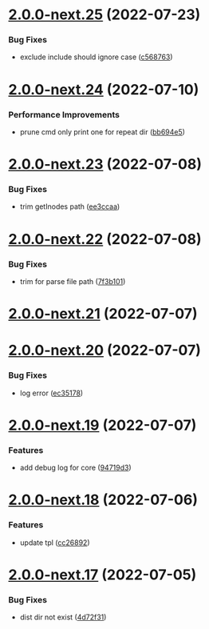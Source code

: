 # [2.0.0-next.25](https://github.com/likun7981/hlink/compare/core@2.0.0-next.24...core@2.0.0-next.25) (2022-07-23)

### Bug Fixes

- exclude include should ignore case ([c568763](https://github.com/likun7981/hlink/commit/c5687634217caa08eaef57abb4833f71d0873387))

# [2.0.0-next.24](https://github.com/likun7981/hlink/compare/core@2.0.0-next.23...core@2.0.0-next.24) (2022-07-10)

### Performance Improvements

- prune cmd only print one for repeat dir ([bb694e5](https://github.com/likun7981/hlink/commit/bb694e5c7549cafffdc5e901c226825783de860d))

# [2.0.0-next.23](https://github.com/likun7981/hlink/compare/core@2.0.0-next.22...core@2.0.0-next.23) (2022-07-08)

### Bug Fixes

- trim getInodes path ([ee3ccaa](https://github.com/likun7981/hlink/commit/ee3ccaacddaa29dbfc6038e76a0e4e6f0a51b3d2))

# [2.0.0-next.22](https://github.com/likun7981/hlink/compare/core@2.0.0-next.21...core@2.0.0-next.22) (2022-07-08)

### Bug Fixes

- trim for parse file path ([7f3b101](https://github.com/likun7981/hlink/commit/7f3b101df21c9be22a02683290b28df42b233447))

# [2.0.0-next.21](https://github.com/likun7981/hlink/compare/core@2.0.0-next.20...core@2.0.0-next.21) (2022-07-07)

# [2.0.0-next.20](https://github.com/likun7981/hlink/compare/core@2.0.0-next.19...core@2.0.0-next.20) (2022-07-07)

### Bug Fixes

- log error ([ec35178](https://github.com/likun7981/hlink/commit/ec35178a56888309c94fc7427af5f345df45c396))

# [2.0.0-next.19](https://github.com/likun7981/hlink/compare/core@2.0.0-next.18...core@2.0.0-next.19) (2022-07-07)

### Features

- add debug log for core ([94719d3](https://github.com/likun7981/hlink/commit/94719d34b26242c7652961da5e31338ba24a267b))

# [2.0.0-next.18](https://github.com/likun7981/hlink/compare/core@2.0.0-next.17...core@2.0.0-next.18) (2022-07-06)

### Features

- update tpl ([cc26892](https://github.com/likun7981/hlink/commit/cc26892e36747416749cfa64b014f09d2d2b972f))

# [2.0.0-next.17](https://github.com/likun7981/hlink/compare/core@2.0.0-next.16...core@2.0.0-next.17) (2022-07-05)

### Bug Fixes

- dist dir not exist ([4d72f31](https://github.com/likun7981/hlink/commit/4d72f3174be8f372ee49946311bce16d91529809))
